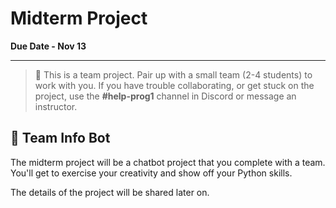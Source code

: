 # Midterm Project

**Due Date - Nov 13**

---

> 👥 This is a team project. Pair up with a small team (2-4 students) to work with you.
> If you have trouble collaborating, or get stuck on the project, use the **#help-prog1** channel in Discord or message an instructor.

## 🤖 Team Info Bot

The midterm project will be a chatbot project that you complete with a team.
You'll get to exercise your creativity and show off your Python skills.

The details of the project will be shared later on.

<!--
This is your chance to be creative with your team. You can make a really fun and funny project together that meets all the requirements.

[![chatbot](https://img.shields.io/static/v1?label=Open%20Project&message=chatbot&color=blue)](https://classroom.github.com/a/J2xjliEN)

Remember...

- **Read** the instructions
- **Plan** before you code
- **Debug** if you aren't getting the desired output
- **Attend** office hours if you need additional support
- **Ask** for help in Discord
-->
